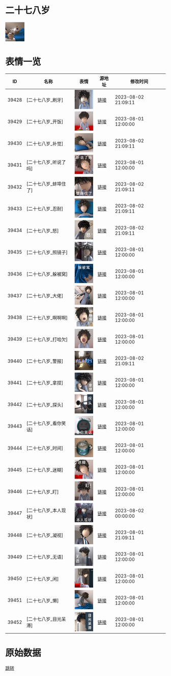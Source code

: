 # 二十七八岁

<img src="./cover.png" height="60" alt="cover" />

# 表情一览

|ID|名称|表情|源地址|修改时间|
|----|----|----|----|----|
|39428|[二十七八岁_刷牙]|<img src="./pic/039428_%5B二十七八岁_刷牙%5D.png" height="60" alt="刷牙"/>|[链接](https://i0.hdslb.com/bfs/garb/7e88825901f272bef18d394229676429c4cb7613.png)|2023-08-02 21:09:11|
|39429|[二十七八岁_开饭]|<img src="./pic/039429_%5B二十七八岁_开饭%5D.png" height="60" alt="开饭"/>|[链接](https://i0.hdslb.com/bfs/garb/c7349150de1a4a324062fb91b296f3f38fe68afd.png)|2023-08-01 12:00:00|
|39430|[二十七八岁_补觉]|<img src="./pic/039430_%5B二十七八岁_补觉%5D.png" height="60" alt="补觉"/>|[链接](https://i0.hdslb.com/bfs/garb/08c8d3bef32f54266c07dd5e50c25f31c1b0ed2c.png)|2023-08-02 21:09:11|
|39431|[二十七八岁_听说了吗]|<img src="./pic/039431_%5B二十七八岁_听说了吗%5D.png" height="60" alt="听说了吗"/>|[链接](https://i0.hdslb.com/bfs/garb/6cded861cf9d1a20a6dfcf541eca4bb1ab2cc8e3.png)|2023-08-01 12:00:00|
|39432|[二十七八岁_蚌埠住了]|<img src="./pic/039432_%5B二十七八岁_蚌埠住了%5D.png" height="60" alt="蚌埠住了"/>|[链接](https://i0.hdslb.com/bfs/garb/750dfcb1ef6210d3978d513423d3a641e8b92f65.png)|2023-08-02 21:09:11|
|39433|[二十七八岁_忍耐]|<img src="./pic/039433_%5B二十七八岁_忍耐%5D.png" height="60" alt="忍耐"/>|[链接](https://i0.hdslb.com/bfs/garb/df3bd5dea01ede28744e1277b4c3c087a2e6bc32.png)|2023-08-02 21:09:11|
|39434|[二十七八岁_怒]|<img src="./pic/039434_%5B二十七八岁_怒%5D.png" height="60" alt="怒"/>|[链接](https://i0.hdslb.com/bfs/garb/6f07fd70a0d37944a433e6d3605fe3095a7875cb.png)|2023-08-02 21:09:11|
|39435|[二十七八岁_照镜子]|<img src="./pic/039435_%5B二十七八岁_照镜子%5D.png" height="60" alt="照镜子"/>|[链接](https://i0.hdslb.com/bfs/garb/dac3635c994e8c0f1673c92af7b5338603a88cff.png)|2023-08-01 12:00:00|
|39436|[二十七八岁_躲被窝]|<img src="./pic/039436_%5B二十七八岁_躲被窝%5D.png" height="60" alt="躲被窝"/>|[链接](https://i0.hdslb.com/bfs/garb/aa5ac2d98222c859411acecfa97e75856cb0fd14.png)|2023-08-01 12:00:00|
|39437|[二十七八岁_大佬]|<img src="./pic/039437_%5B二十七八岁_大佬%5D.png" height="60" alt="大佬"/>|[链接](https://i0.hdslb.com/bfs/garb/c9d3b511a1269c70f17438895b12a8c6da3f72f7.png)|2023-08-01 12:00:00|
|39438|[二十七八岁_啊啊啊]|<img src="./pic/039438_%5B二十七八岁_啊啊啊%5D.png" height="60" alt="啊啊啊"/>|[链接](https://i0.hdslb.com/bfs/garb/0750bff845c7c44a351bee414be6898a98968b70.png)|2023-08-01 12:00:00|
|39439|[二十七八岁_打哈欠]|<img src="./pic/039439_%5B二十七八岁_打哈欠%5D.png" height="60" alt="打哈欠"/>|[链接](https://i0.hdslb.com/bfs/garb/ecb4e3557f8e557ebe9e4b8f156a4a8aba1d7615.png)|2023-08-01 12:00:00|
|39440|[二十七八岁_警报]|<img src="./pic/039440_%5B二十七八岁_警报%5D.png" height="60" alt="警报"/>|[链接](https://i0.hdslb.com/bfs/garb/64ad8ca09505bde46ecf7efb4b1eb48770e7cb5e.png)|2023-08-02 21:09:11|
|39441|[二十七八岁_拿捏]|<img src="./pic/039441_%5B二十七八岁_拿捏%5D.png" height="60" alt="拿捏"/>|[链接](https://i0.hdslb.com/bfs/garb/3cfffe251dd873c839de3fc47705fa7c798dec52.png)|2023-08-01 12:00:00|
|39442|[二十七八岁_探头]|<img src="./pic/039442_%5B二十七八岁_探头%5D.png" height="60" alt="探头"/>|[链接](https://i0.hdslb.com/bfs/garb/6f6c5dcb0b35b4d9061cbc1eb756c341ec16f3f4.png)|2023-08-01 12:00:00|
|39443|[二十七八岁_看你笑话]|<img src="./pic/039443_%5B二十七八岁_看你笑话%5D.png" height="60" alt="看你笑话"/>|[链接](https://i0.hdslb.com/bfs/garb/36302b1c06608033161c024a6bf58ae8772f7a74.png)|2023-08-01 12:00:00|
|39444|[二十七八岁_时间]|<img src="./pic/039444_%5B二十七八岁_时间%5D.png" height="60" alt="时间"/>|[链接](https://i0.hdslb.com/bfs/garb/e9cbe0d2c139641c60fdb0ee9f82707236632975.png)|2023-08-01 12:00:00|
|39445|[二十七八岁_迷糊]|<img src="./pic/039445_%5B二十七八岁_迷糊%5D.png" height="60" alt="迷糊"/>|[链接](https://i0.hdslb.com/bfs/garb/b1223207f9a4c7bd999053f772a7453f53e0974e.png)|2023-08-01 12:00:00|
|39446|[二十七八岁_盯]|<img src="./pic/039446_%5B二十七八岁_盯%5D.png" height="60" alt="盯"/>|[链接](https://i0.hdslb.com/bfs/garb/32bd76caade808dedd3d7f5141656b6914e6613a.png)|2023-08-01 12:00:00|
|39447|[二十七八岁_本人现状]|<img src="./pic/039447_%5B二十七八岁_本人现状%5D.png" height="60" alt="本人现状"/>|[链接](https://i0.hdslb.com/bfs/garb/405b785fe4b43e5701957086c58076e1872f5c54.png)|2023-08-02 00:00:00|
|39448|[二十七八岁_凝视]|<img src="./pic/039448_%5B二十七八岁_凝视%5D.png" height="60" alt="凝视"/>|[链接](https://i0.hdslb.com/bfs/garb/b86e59d11434258dde8152055b963ddbc6926a89.png)|2023-08-01 21:09:11|
|39449|[二十七八岁_无语]|<img src="./pic/039449_%5B二十七八岁_无语%5D.png" height="60" alt="无语"/>|[链接](https://i0.hdslb.com/bfs/garb/d35167c85014518e88a7764f1d8e5ec50c575b09.png)|2023-08-01 12:00:00|
|39450|[二十七八岁_闲]|<img src="./pic/039450_%5B二十七八岁_闲%5D.png" height="60" alt="闲"/>|[链接](https://i0.hdslb.com/bfs/garb/bac4371364248d81eb64fbfba9542e9e4fbbca4c.png)|2023-08-01 12:00:00|
|39451|[二十七八岁_懒]|<img src="./pic/039451_%5B二十七八岁_懒%5D.png" height="60" alt="懒"/>|[链接](https://i0.hdslb.com/bfs/garb/42ec5799c9b42ba462e6ae3187e2046635ae7b83.png)|2023-08-01 12:00:00|
|39452|[二十七八岁_目光呆滞]|<img src="./pic/039452_%5B二十七八岁_目光呆滞%5D.png" height="60" alt="目光呆滞"/>|[链接](https://i0.hdslb.com/bfs/garb/92cee546d8860550737502e919190d517028eccf.png)|2023-08-01 12:00:00|

# 原始数据

[跳转](./raw.json)

